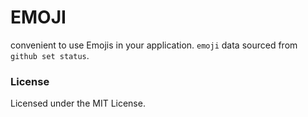 # EMOJI

convenient to use Emojis in your application. `emoji` data sourced from `github set status`.

### License

Licensed under the MIT License.
